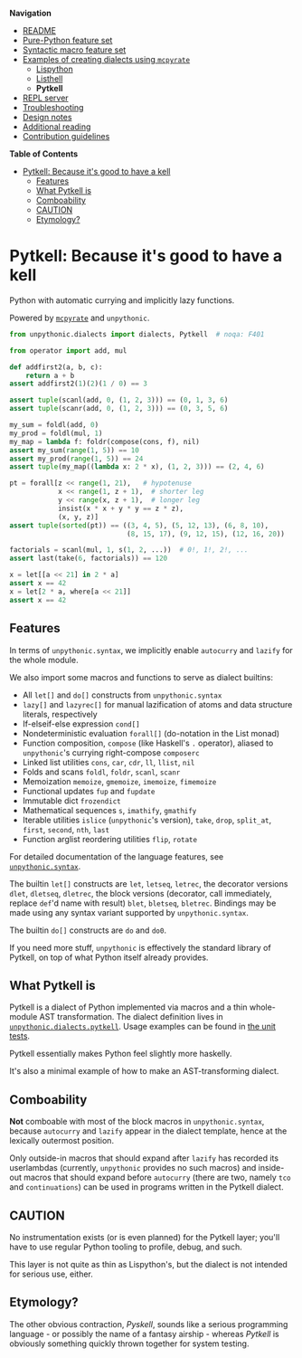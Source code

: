 **Navigation**

- [README](../../README.md)
- [Pure-Python feature set](../features.md)
- [Syntactic macro feature set](../macros.md)
- [Examples of creating dialects using `mcpyrate`](../dialects.md)
  - [Lispython](lispython.md)
  - [Listhell](listhell.md)
  - **Pytkell**
- [REPL server](../repl.md)
- [Troubleshooting](../troubleshooting.md)
- [Design notes](../design-notes.md)
- [Additional reading](../readings.md)
- [Contribution guidelines](../../CONTRIBUTING.md)

<!-- markdown-toc start - Don't edit this section. Run M-x markdown-toc-refresh-toc -->
**Table of Contents**

- [Pytkell: Because it's good to have a kell](#pytkell-because-its-good-to-have-a-kell)
    - [Features](#features)
    - [What Pytkell is](#what-pytkell-is)
    - [Comboability](#comboability)
    - [CAUTION](#caution)
    - [Etymology?](#etymology)

<!-- markdown-toc end -->

# Pytkell: Because it's good to have a kell

Python with automatic currying and implicitly lazy functions.

Powered by [`mcpyrate`](https://github.com/Technologicat/mcpyrate/) and `unpythonic`.

```python
from unpythonic.dialects import dialects, Pytkell  # noqa: F401

from operator import add, mul

def addfirst2(a, b, c):
    return a + b
assert addfirst2(1)(2)(1 / 0) == 3

assert tuple(scanl(add, 0, (1, 2, 3))) == (0, 1, 3, 6)
assert tuple(scanr(add, 0, (1, 2, 3))) == (0, 3, 5, 6)

my_sum = foldl(add, 0)
my_prod = foldl(mul, 1)
my_map = lambda f: foldr(compose(cons, f), nil)
assert my_sum(range(1, 5)) == 10
assert my_prod(range(1, 5)) == 24
assert tuple(my_map((lambda x: 2 * x), (1, 2, 3))) == (2, 4, 6)

pt = forall[z << range(1, 21),   # hypotenuse
            x << range(1, z + 1),  # shorter leg
            y << range(x, z + 1),  # longer leg
            insist(x * x + y * y == z * z),
            (x, y, z)]
assert tuple(sorted(pt)) == ((3, 4, 5), (5, 12, 13), (6, 8, 10),
                             (8, 15, 17), (9, 12, 15), (12, 16, 20))

factorials = scanl(mul, 1, s(1, 2, ...))  # 0!, 1!, 2!, ...
assert last(take(6, factorials)) == 120

x = let[[a << 21] in 2 * a]
assert x == 42
x = let[2 * a, where[a << 21]]
assert x == 42
```

## Features

In terms of ``unpythonic.syntax``, we implicitly enable ``autocurry`` and ``lazify`` for the whole module.

We also import some macros and functions to serve as dialect builtins:

  - All ``let[]`` and ``do[]`` constructs from ``unpythonic.syntax``
  - ``lazy[]`` and ``lazyrec[]`` for manual lazification of atoms and data structure literals, respectively
  - If-elseif-else expression ``cond[]``
  - Nondeterministic evaluation ``forall[]`` (do-notation in the List monad)
  - Function composition, ``compose`` (like Haskell's ``.`` operator), aliased to `unpythonic`'s currying right-compose ``composerc``
  - Linked list utilities ``cons``, ``car``, ``cdr``, ``ll``, ``llist``, ``nil``
  - Folds and scans ``foldl``, ``foldr``, ``scanl``, ``scanr``
  - Memoization ``memoize``, ``gmemoize``, ``imemoize``, ``fimemoize``
  - Functional updates ``fup`` and ``fupdate``
  - Immutable dict ``frozendict``
  - Mathematical sequences ``s``, ``imathify``, ``gmathify``
  - Iterable utilities ``islice`` (`unpythonic`'s version), ``take``, ``drop``, ``split_at``, ``first``, ``second``, ``nth``, ``last``
  - Function arglist reordering utilities ``flip``, ``rotate``

For detailed documentation of the language features, see [``unpythonic.syntax``](https://github.com/Technologicat/unpythonic/tree/master/doc/macros.md).

The builtin ``let[]`` constructs are ``let``, ``letseq``, ``letrec``, the decorator versions ``dlet``, ``dletseq``, ``dletrec``, the block versions (decorator, call immediately, replace `def`'d name with result) ``blet``, ``bletseq``, ``bletrec``. Bindings may be made using any syntax variant supported by ``unpythonic.syntax``.

The builtin ``do[]`` constructs are ``do`` and ``do0``.

If you need more stuff, `unpythonic` is effectively the standard library of Pytkell, on top of what Python itself already provides.


## What Pytkell is

Pytkell is a dialect of Python implemented via macros and a thin whole-module AST transformation. The dialect definition lives in [`unpythonic.dialects.pytkell`](../../unpythonic/dialects/pytkell.py). Usage examples can be found in [the unit tests](../../unpythonic/dialects/tests/test_pytkell.py).

Pytkell essentially makes Python feel slightly more haskelly.

It's also a minimal example of how to make an AST-transforming dialect.


## Comboability

**Not** comboable with most of the block macros in ``unpythonic.syntax``, because ``autocurry`` and ``lazify`` appear in the dialect template, hence at the lexically outermost position.

Only outside-in macros that should expand after ``lazify`` has recorded its userlambdas (currently, `unpythonic` provides no such macros) and inside-out macros that should expand before ``autocurry`` (there are two, namely ``tco`` and ``continuations``) can be used in programs written in the Pytkell dialect.


## CAUTION

No instrumentation exists (or is even planned) for the Pytkell layer; you'll have to use regular Python tooling to profile, debug, and such.

This layer is not quite as thin as Lispython's, but the dialect is not intended for serious use, either.


## Etymology?

The other obvious contraction, *Pyskell*, sounds like a serious programming language - or possibly the name of a fantasy airship - whereas *Pytkell* is obviously something quickly thrown together for system testing.
